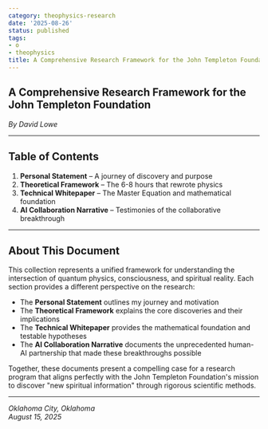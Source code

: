```yaml
---
category: theophysics-research
date: '2025-08-26'
status: published
tags:
- o
- theophysics
title: A Comprehensive Research Framework for the John Templeton Foundation
---
```


## A Comprehensive Research Framework for the John Templeton Foundation

_By David Lowe_

---

## Table of Contents

1. **Personal Statement** – A journey of discovery and purpose  
2. **Theoretical Framework** – The 6-8 hours that rewrote physics  
3. **Technical Whitepaper** – The Master Equation and mathematical foundation  
4. **AI Collaboration Narrative** – Testimonies of the collaborative breakthrough
---

## About This Document

This collection represents a unified framework for understanding the intersection of quantum physics, consciousness, and spiritual reality. Each section provides a different perspective on the research:

- The **Personal Statement** outlines my journey and motivation
- The **Theoretical Framework** explains the core discoveries and their implications
- The **Technical Whitepaper** provides the mathematical foundation and testable hypotheses
- The **AI Collaboration Narrative** documents the unprecedented human-AI partnership that made these breakthroughs possible

Together, these documents present a compelling case for a research program that aligns perfectly with the John Templeton Foundation's mission to discover "new spiritual information" through rigorous scientific methods.

---

_Oklahoma City, Oklahoma_  
_August 15, 2025_